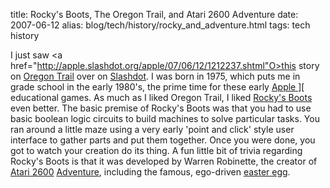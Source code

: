 title: Rocky's Boots, The Oregon Trail, and Atari 2600 Adventure
date: 2007-06-12
alias: blog/tech/history/rocky_and_adventure.html
tags: tech history

I just saw <a 
href="http://apple.slashdot.org/apple/07/06/12/1212237.shtml"O>this 
story</a> on <a 
href="http://en.wikipedia.org/wiki/The_Oregon_Trail_(computer_game)"> 
Oregon Trail</a> over on <a href="http://www.slashdot.org">Slashdot</a>.
I was born in 1975, which puts me in grade school in the early 1980's, 
the prime time for these early <a href="http://apple2history.org/">Apple 
][</a> educational games. As much as I liked Oregon Trail, I liked 
<a href="http://www.warrenrobinett.com/rockysboots/">Rocky's Boots</a> 
even better. The basic premise of Rocky's Boots was that you had to use 
basic boolean logic circuits to build machines to solve particular tasks. 
You ran around a little maze using a very early 'point and click' style 
user interface to gather parts and put them together. Once you were done, 
you got to watch your creation do its thing. A fun little bit of trivia 
regarding Rocky's Boots is that it was developed by Warren Robinette, the 
creator of <a href="http://www.atari2600.com/">Atari 2600</a> <a 
href="http://www.warrenrobinett.com/adventure/index.html">Adventure</a>, 
including the famous, ego-driven <a 
href="http://en.wikipedia.org/wiki/Adventure_(Atari_2600)#Easter_egg">easter 
egg</a>.
